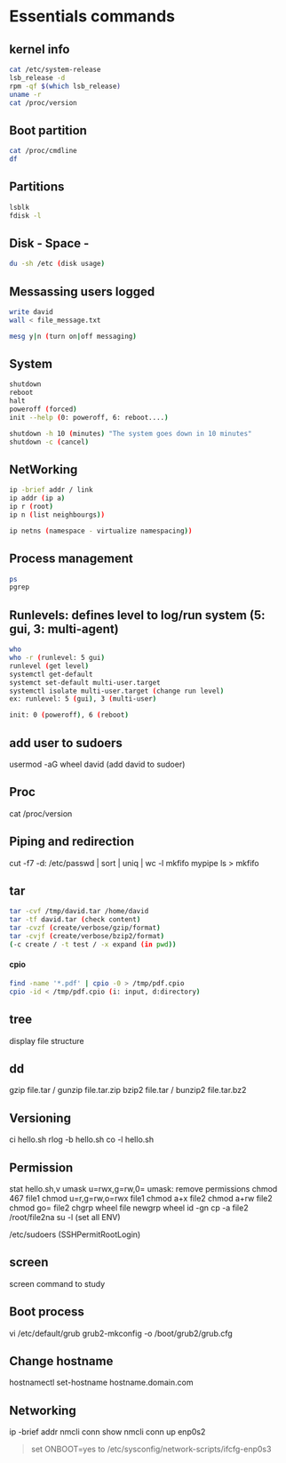 # Essentials commands

## kernel info

```bash
cat /etc/system-release
lsb_release -d
rpm -qf $(which lsb_release)
uname -r
cat /proc/version
```

## Boot partition

```bash
cat /proc/cmdline
df
```

## Partitions

```bash
lsblk
fdisk -l
```

## Disk - Space -

```bash
du -sh /etc (disk usage)
```

## Messassing users logged

```bash
write david
wall < file_message.txt

mesg y|n (turn on|off messaging)
```

## System

```bash
shutdown
reboot
halt
poweroff (forced)
init --help (0: poweroff, 6: reboot....)

shutdown -h 10 (minutes) "The system goes down in 10 minutes"
shutdown -c (cancel)
```

## NetWorking

```bash
ip -brief addr / link
ip addr (ip a)
ip r (root)
ip n (list neighbourgs))

ip netns (namespace - virtualize namespacing))
```

## Process management

```bash
ps
pgrep
```

## Runlevels: defines level to log/run system (5: gui, 3: multi-agent)

```bash
who
who -r (runlevel: 5 gui)
runlevel (get level)
systemctl get-default
systemct set-default multi-user.target
systemctl isolate multi-user.target (change run level)
ex: runlevel: 5 (gui), 3 (multi-user)

init: 0 (poweroff), 6 (reboot)
```

## add user to sudoers
usermod -aG wheel david (add david to sudoer)

## Proc
cat /proc/version

## Piping and redirection
cut -f7 -d: /etc/passwd | sort | uniq | wc -l
mkfifo mypipe
ls > mkfifo


## tar
```bash
tar -cvf /tmp/david.tar /home/david
tar -tf david.tar (check content)
tar -cvzf (create/verbose/gzip/format)
tar -cvjf (create/verbose/bzip2/format)
(-c create / -t test / -x expand (in pwd))
```

#### cpio

```bash
find -name '*.pdf' | cpio -0 > /tmp/pdf.cpio
cpio -id < /tmp/pdf.cpio (i: input, d:directory)
```

## tree
display file structure

## dd 
gzip file.tar / gunzip file.tar.zip
bzip2 file.tar / bunzip2 file.tar.bz2

## Versioning
ci hello.sh
rlog -b hello.sh
co -l hello.sh

## Permission
stat hello.sh,v
umask u=rwx,g=rw,0=
umask: remove permissions
chmod 467 file1
chmod u=r,g=rw,o=rwx file1
chmod a+x file2
chmod a+rw file2
chmod go= file2
chgrp wheel file
newgrp wheel
id -gn
cp -a file2 /root/file2na
su -l (set all ENV)

/etc/sudoers (SSHPermitRootLogin)


## screen
screen command to study


## Boot process
vi /etc/default/grub 
grub2-mkconfig -o /boot/grub2/grub.cfg

## Change hostname
hostnamectl set-hostname hostname.domain.com


## Networking
ip -brief addr
nmcli conn show
nmcli conn up enp0s2
> set ONBOOT=yes to /etc/sysconfig/network-scripts/ifcfg-enp0s3




